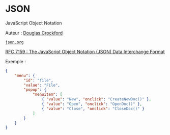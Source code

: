 # JSON

JavaScript Object Notation

Auteur : [Douglas Crockford](https://fr.wikipedia.org/wiki/Douglas_Crockford)

[`json.org`](http://json.org/)

[RFC 7159 : The JavaScript Object Notation (JSON) Data Interchange Format](https://tools.ietf.org/html/rfc7159)

Exemple :

```json
{
    "menu": {
        "id": "file",
        "value": "File",
        "popup": {
            "menuitem": [
                { "value": "New", "onclick": "CreateNewDoc()" },
                { "value": "Open", "onclick": "OpenDoc()" },
                { "value": "Close", "onclick": "CloseDoc()" }
            ]
        }
    }
}
```
